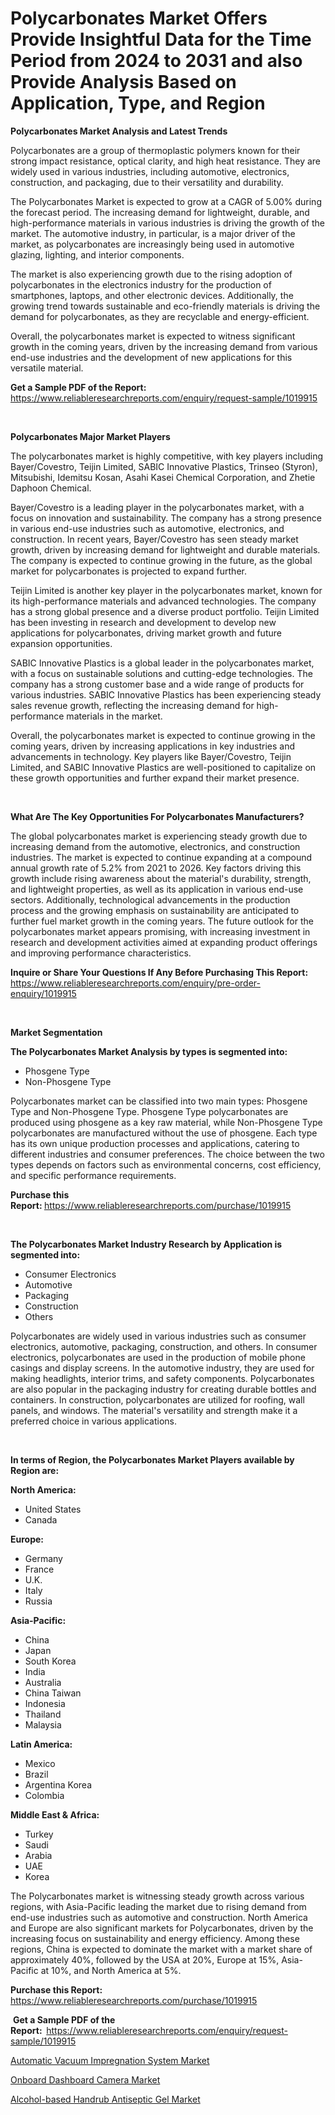 <p><h1>Polycarbonates Market Offers Provide Insightful Data for the Time Period from 2024 to 2031 and also Provide Analysis Based on Application, Type, and Region</h1></p><p><strong>Polycarbonates Market Analysis and Latest Trends</strong></p>
<p><p>Polycarbonates are a group of thermoplastic polymers known for their strong impact resistance, optical clarity, and high heat resistance. They are widely used in various industries, including automotive, electronics, construction, and packaging, due to their versatility and durability.</p><p>The Polycarbonates Market is expected to grow at a CAGR of 5.00% during the forecast period. The increasing demand for lightweight, durable, and high-performance materials in various industries is driving the growth of the market. The automotive industry, in particular, is a major driver of the market, as polycarbonates are increasingly being used in automotive glazing, lighting, and interior components.</p><p>The market is also experiencing growth due to the rising adoption of polycarbonates in the electronics industry for the production of smartphones, laptops, and other electronic devices. Additionally, the growing trend towards sustainable and eco-friendly materials is driving the demand for polycarbonates, as they are recyclable and energy-efficient.</p><p>Overall, the polycarbonates market is expected to witness significant growth in the coming years, driven by the increasing demand from various end-use industries and the development of new applications for this versatile material.</p></p>
<p><strong>Get a Sample PDF of the Report:&nbsp;</strong> <a href="https://www.reliableresearchreports.com/enquiry/request-sample/1019915">https://www.reliableresearchreports.com/enquiry/request-sample/1019915</a></p>
<p>&nbsp;</p>
<p><strong>Polycarbonates Major Market Players</strong></p>
<p><p>The polycarbonates market is highly competitive, with key players including Bayer/Covestro, Teijin Limited, SABIC Innovative Plastics, Trinseo (Styron), Mitsubishi, Idemitsu Kosan, Asahi Kasei Chemical Corporation, and Zhetie Daphoon Chemical. </p><p>Bayer/Covestro is a leading player in the polycarbonates market, with a focus on innovation and sustainability. The company has a strong presence in various end-use industries such as automotive, electronics, and construction. In recent years, Bayer/Covestro has seen steady market growth, driven by increasing demand for lightweight and durable materials. The company is expected to continue growing in the future, as the global market for polycarbonates is projected to expand further.</p><p>Teijin Limited is another key player in the polycarbonates market, known for its high-performance materials and advanced technologies. The company has a strong global presence and a diverse product portfolio. Teijin Limited has been investing in research and development to develop new applications for polycarbonates, driving market growth and future expansion opportunities.</p><p>SABIC Innovative Plastics is a global leader in the polycarbonates market, with a focus on sustainable solutions and cutting-edge technologies. The company has a strong customer base and a wide range of products for various industries. SABIC Innovative Plastics has been experiencing steady sales revenue growth, reflecting the increasing demand for high-performance materials in the market.</p><p>Overall, the polycarbonates market is expected to continue growing in the coming years, driven by increasing applications in key industries and advancements in technology. Key players like Bayer/Covestro, Teijin Limited, and SABIC Innovative Plastics are well-positioned to capitalize on these growth opportunities and further expand their market presence.</p></p>
<p>&nbsp;</p>
<p><strong>What Are The Key Opportunities For Polycarbonates Manufacturers?</strong></p>
<p><p>The global polycarbonates market is experiencing steady growth due to increasing demand from the automotive, electronics, and construction industries. The market is expected to continue expanding at a compound annual growth rate of 5.2% from 2021 to 2026. Key factors driving this growth include rising awareness about the material's durability, strength, and lightweight properties, as well as its application in various end-use sectors. Additionally, technological advancements in the production process and the growing emphasis on sustainability are anticipated to further fuel market growth in the coming years. The future outlook for the polycarbonates market appears promising, with increasing investment in research and development activities aimed at expanding product offerings and improving performance characteristics.</p></p>
<p><strong>Inquire or Share Your Questions If Any Before Purchasing This Report:</strong> <a href="https://www.reliableresearchreports.com/enquiry/pre-order-enquiry/1019915">https://www.reliableresearchreports.com/enquiry/pre-order-enquiry/1019915</a></p>
<p>&nbsp;</p>
<p><strong>Market Segmentation</strong></p>
<p><strong>The Polycarbonates Market Analysis by types is segmented into:</strong></p>
<p><ul><li>Phosgene Type</li><li>Non-Phosgene Type</li></ul></p>
<p><p>Polycarbonates market can be classified into two main types: Phosgene Type and Non-Phosgene Type. Phosgene Type polycarbonates are produced using phosgene as a key raw material, while Non-Phosgene Type polycarbonates are manufactured without the use of phosgene. Each type has its own unique production processes and applications, catering to different industries and consumer preferences. The choice between the two types depends on factors such as environmental concerns, cost efficiency, and specific performance requirements.</p></p>
<p><strong>Purchase this Report:&nbsp;</strong><a href="https://www.reliableresearchreports.com/purchase/1019915">https://www.reliableresearchreports.com/purchase/1019915</a></p>
<p>&nbsp;</p>
<p><strong>The Polycarbonates Market Industry Research by Application is segmented into:</strong></p>
<p><ul><li>Consumer Electronics</li><li>Automotive</li><li>Packaging</li><li>Construction</li><li>Others</li></ul></p>
<p><p>Polycarbonates are widely used in various industries such as consumer electronics, automotive, packaging, construction, and others. In consumer electronics, polycarbonates are used in the production of mobile phone casings and display screens. In the automotive industry, they are used for making headlights, interior trims, and safety components. Polycarbonates are also popular in the packaging industry for creating durable bottles and containers. In construction, polycarbonates are utilized for roofing, wall panels, and windows. The material's versatility and strength make it a preferred choice in various applications.</p></p>
<p>&nbsp;</p>
<p><strong>In terms of Region, the Polycarbonates Market Players available by Region are:</strong></p>
<p>
    <p> <strong> North America: </strong>
        <ul>
            <li>United States</li>
            <li>Canada</li>
        </ul>
        </p> 
    <p> <strong> Europe: </strong>
        <ul>
            <li>Germany</li>
            <li>France</li>
            <li>U.K.</li>
            <li>Italy</li>
            <li>Russia</li>
        </ul>
        </p> 
    <p> <strong> Asia-Pacific: </strong>
        <ul>
            <li>China</li>
            <li>Japan</li>
            <li>South Korea</li>
            <li>India</li>
            <li>Australia</li>
            <li>China Taiwan</li>
            <li>Indonesia</li>
            <li>Thailand</li>
            <li>Malaysia</li>
        </ul>
        </p> 
    <p> <strong> Latin America: </strong>
        <ul>
            <li>Mexico</li>
            <li>Brazil</li>
            <li>Argentina Korea</li>
            <li>Colombia</li>
        </ul>
        </p> 
    <p> <strong> Middle East & Africa: </strong>
        <ul>
            <li>Turkey</li>
            <li>Saudi</li>
            <li>Arabia</li>
            <li>UAE</li>
            <li>Korea</li>
        </ul>
    </p>
    </p>
<p><p>The Polycarbonates market is witnessing steady growth across various regions, with Asia-Pacific leading the market due to rising demand from end-use industries such as automotive and construction. North America and Europe are also significant markets for Polycarbonates, driven by the increasing focus on sustainability and energy efficiency. Among these regions, China is expected to dominate the market with a market share of approximately 40%, followed by the USA at 20%, Europe at 15%, Asia-Pacific at 10%, and North America at 5%.</p></p>
<p><strong>Purchase this Report: </strong><a href="https://www.reliableresearchreports.com/purchase/1019915">https://www.reliableresearchreports.com/purchase/1019915</a></p>
<p>&nbsp;<strong>Get a Sample PDF of the Report:&nbsp;&nbsp;</strong><a href="https://www.reliableresearchreports.com/enquiry/request-sample/1019915">https://www.reliableresearchreports.com/enquiry/request-sample/1019915</a></p>
<p><strong></strong></p>
<p><p><a href="https://view.publitas.com/reportprime-1/automatic-vacuum-impregnation-system-market-size-share-trends-analysis-report-by-material-by-type-by-end-user-by-region-and-segment-forecasts-2023-2030/">Automatic Vacuum Impregnation System Market</a></p><p><a href="https://view.publitas.com/reportprime-1/onboard-dashboard-camera-market-size-growth-outlook-from-2023-to-2030-projecting-at-markets-trends-analysis-by-application-regional-outlook-and-revenue/">Onboard Dashboard Camera Market</a></p><p><a href="https://view.publitas.com/reportprime-1/alcohol-based-handrub-antiseptic-gel-market-dynamics-2023-2030-also-about-its-market-trends-projections-and-opportunities/">Alcohol-based Handrub Antiseptic Gel Market</a></p></p>
